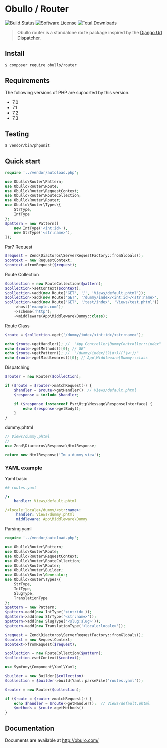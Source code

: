 
# Obullo / Router

[![Build Status](https://travis-ci.org/obullo/Router.svg?branch=master)](https://travis-ci.org/obullo/Router)
[![Software License](https://img.shields.io/badge/license-MIT-brightgreen.svg)](LICENSE.md)
[![Total Downloads](https://img.shields.io/packagist/dt/obullo/router.svg)](https://packagist.org/packages/obullo/router)

> Obullo router is a standalone route package inspired by the <a href="https://docs.djangoproject.com/en/2.0/topics/http/urls/">Django Url Dispatcher</a>.


## Install

``` bash
$ composer require obullo/router
```

## Requirements

The following versions of PHP are supported by this version.

* 7.0
* 7.1
* 7.2
* 7.3

## Testing

``` bash
$ vendor/bin/phpunit
```

## Quick start

```php
require '../vendor/autoload.php';

use Obullo\Router\Pattern;
use Obullo\Router\Route;
use Obullo\Router\RequestContext;
use Obullo\Router\RouteCollection;
use Obullo\Router\Router;
use Obullo\Router\Types\{
    StrType,
    IntType
};
$pattern = new Pattern([
    new IntType('<int:id>'),
    new StrType('<str:name>'),
]);
```

Psr7 Request

```php
$request = Zend\Diactoros\ServerRequestFactory::fromGlobals();
$context = new RequestContext;
$context->fromRequest($request);
```

Route Collection

```php
$collection = new RouteCollection($pattern);
$collection->setContext($context);
$collection->add(new Route('GET', '/', 'Views/default.phtml'));
$collection->add(new Route('GET', '/dummy/index/<int:id>/<str:name>', 'Views/dummy.phtml'))->scheme(['http','https']);
$collection->add(new Route('GET', '/test/index', 'Views/test.phtml'))
    ->host('example.com');
    ->scheme('http');
    ->middleware(App\Middleware\Dummy::class);
```

Route Class

```php
$route = $collection->get('/dummy/index/<int:id>/<str:name>');

echo $route->getHandler(); //  "App\Controller\DummyController::index"
echo $route->getMethods()[0]; // GET
echo $route->getPattern(); //  "/dummy/index/(?\d+)/(?\w+)/"
echo $route->getMiddlewares()[0]; // App\Middleware\Dummy::class
```

Dispatching

```php
$router = new Router($collection);

if ($route = $router->matchRequest()) {
    $handler = $route->getHandler(); // Views/default.phtml
    $response = include $handler;

    if ($response instanceof Psr\Http\Message\ResponseInterface) {
        echo $response->getBody();
    }
}
```

dummy.phtml

```php
// Views/dummy.phtml
// 
use Zend\Diactoros\Response\HtmlResponse;

return new HtmlResponse('Im a dummy view');
```

### YAML example

Yaml basic

```yaml
## routes.yaml

/:
    handler: Views/default.phtml

/<locale:locale>/dummy/<str:name>:
     handler: Views/dummy.phtml
     middleware: App\Middleware\Dummy
```

Parsing yaml

```php
require '../vendor/autoload.php';

use Obullo\Router\Pattern;
use Obullo\Router\Route;
use Obullo\Router\RequestContext;
use Obullo\Router\RouteCollection;
use Obullo\Router\Router;
use Obullo\Router\Builder;
use Obullo\Router\Generator;
use Obullo\Router\Types\{
    StrType,
    IntType,
    SlugType,
    TranslationType
};
$pattern = new Pattern;
$pattern->add(new IntType('<int:id>'));
$pattern->add(new StrType('<str:name>'));
$pattern->add(new SlugType('<slug:slug>'));
$pattern->add(new TranslationType('<locale:locale>'));

$request = Zend\Diactoros\ServerRequestFactory::fromGlobals();
$context = new RequestContext;
$context->fromRequest($request);

$collection = new RouteCollection($pattern);
$collection->setContext($context);

use Symfony\Component\Yaml\Yaml;

$builder = new Builder($collection);
$collection = $builder->build(Yaml::parseFile('routes.yaml'));

$router = new Router($collection);

if ($route = $router->matchRequest()) {
    echo $handler = $route->getHandler();  // Views/default.phtml
    $methods = $route->getMethods();
}
```

## Documentation

Documents are available at <a href="http://obullo.com/">http://obullo.com/</a>